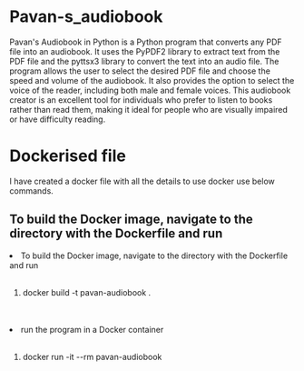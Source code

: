 # Pavan-s_audiobook

Pavan's Audiobook in Python is a Python program that converts any PDF file into an audiobook. It uses the PyPDF2 library to extract text from the PDF file and the pyttsx3 library to convert the text into an audio file. The program allows the user to select the desired PDF file and choose the speed and volume of the audiobook. It also provides the option to select the voice of the reader, including both male and female voices. This audiobook creator is an excellent tool for individuals who prefer to listen to books rather than read them, making it ideal for people who are visually impaired or have difficulty reading.


# Dockerised file

I have created a docker file with all the details to use docker use below commands.


<h2> To build the Docker image, navigate to the directory with the Dockerfile and run </h2>

<li>To build the Docker image, navigate to the directory with the Dockerfile and run </li>

<ol>
  <br>
  <li>docker build -t pavan-audiobook . </li>
</ol>
<br>
<br>

<li>  run the program in a Docker container </li>

<ol>
  <br>
  <li>docker run -it --rm pavan-audiobook </li>
</ol>


